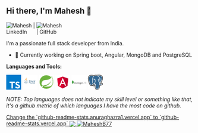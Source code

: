 ## Hi there, I'm Mahesh 👋

<a href="https://www.linkedin.com/in/mahesh-bansode-106781164/">
  <img align="left" alt="Mahesh | LinkedIn" width="81px" src="https://img.shields.io/badge/LinkedIn-0077B5?style=for-the-badge&logo=linkedin&logoColor=white" />
</a>
<a href="https://github.com/MaheshB77">
  <img align="left" alt="Mahesh | GitHub" width="75px" src="https://img.shields.io/badge/GitHub-100000?style=for-the-badge&logo=github&logoColor=white" />
</a>
<br />
<br />

I'm a passionate full stack developer from India.

-   💬 Currently working on Spring boot, Angular, MongoDB and PostgreSQL

**Languages and Tools:**

<code><img height="40" src="https://raw.githubusercontent.com/github/explore/80688e429a7d4ef2fca1e82350fe8e3517d3494d/topics/typescript/typescript.png"></code>
<code><img height="40" src="https://raw.githubusercontent.com/github/explore/80688e429a7d4ef2fca1e82350fe8e3517d3494d/topics/java/java.png"></code>
<code><img height="40" src="https://raw.githubusercontent.com/github/explore/80688e429a7d4ef2fca1e82350fe8e3517d3494d/topics/spring-boot/spring-boot.png"></code>
<code><img height="40" src="https://raw.githubusercontent.com/github/explore/80688e429a7d4ef2fca1e82350fe8e3517d3494d/topics/angular/angular.png"></code>
<code><img height="40" src="https://raw.githubusercontent.com/github/explore/80688e429a7d4ef2fca1e82350fe8e3517d3494d/topics/mongodb/mongodb.png"></code>
<code><img height="40" src="https://raw.githubusercontent.com/github/explore/80688e429a7d4ef2fca1e82350fe8e3517d3494d/topics/postgresql/postgresql.png"></code>

_NOTE: Top languages does not indicate my skill level or something like that, it's a github metric of which languages I have the most code on github._

<a href="https://github.com/MaheshB77/MaheshB77">
  Change the `github-readme-stats.anuraghazra1.vercel.app` to `github-readme-stats.vercel.app`
  <img align="center" src="https://github-readme-stats.anuraghazra1.vercel.app/api/top-langs/?username=MaheshB77&theme=dracula" />
</a>
<a href="https://github.com/MaheshB77/MaheshB77">
  <img align="center" src="https://github-readme-stats.anuraghazra1.vercel.app/api?username=MaheshB77&show_icons=true&theme=dracula&line_height=27" alt="MaheshB77" />
</a>
